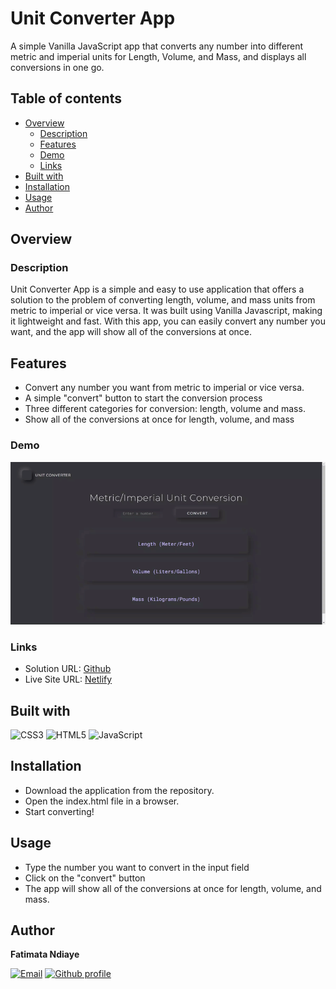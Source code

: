 # Unit Converter App
A simple Vanilla JavaScript app that converts any number into different metric and imperial units for Length, Volume, and Mass, and displays all conversions in one go.

## Table of contents
- [Overview](#overview)
  - [Description](#description)
  - [Features](#features)
  - [Demo](#demo)
  - [Links](#links)
- [Built with](#built-with)
- [Installation](#installation)
- [Usage](#usage)
- [Author](#author)
## Overview
### Description
Unit Converter App is a simple and easy to use application that offers a solution to the problem of converting length, volume, and mass units from metric to imperial or vice versa. It was built using Vanilla Javascript, making it lightweight and fast. With this app, you can easily convert any number you want, and the app will show all of the conversions at once.

## Features 
- Convert any number you want from metric to imperial or vice versa.
- A simple "convert" button to start the conversion process
- Three different categories for conversion: length, volume and mass.
- Show all of the conversions at once for length, volume, and mass

### Demo
![Demo](demo.gif)

### Links

- Solution URL: [Github](https://github.com/fatima-xs/unit-converter-app)
- Live Site URL: [Netlify](https://unit-converter-app-fatima.netlify.app/)

## Built with
![CSS3](https://img.shields.io/badge/css3-%231572B6.svg?style=flat&logo=css3&logoColor=white) 
![HTML5](https://img.shields.io/badge/html5-%23E34F26.svg?style=flat&logo=html5&logoColor=white) 
![JavaScript](https://img.shields.io/badge/javascript-%23323330.svg?style=flat&logo=javascript&logoColor=%23F7DF1E) 

## Installation
- Download the application from the repository.
- Open the index.html file in a browser.
- Start converting!
    
## Usage
- Type the number you want to convert in the input field
- Click on the "convert" button
- The app will show all of the conversions at once for length, volume, and mass.

## Author
**Fatimata Ndiaye**

[![Email](https://img.shields.io/badge/-Gmail-c14438?style=flat&logo=Gmail&logoColor=white)](mailto:fatimanndiaye@gmail.com)
[![Github profile](https://img.shields.io/badge/-Github-343a40?style=flat&logo=github&logoColor=white)](https://github.com/fatima-xs)








